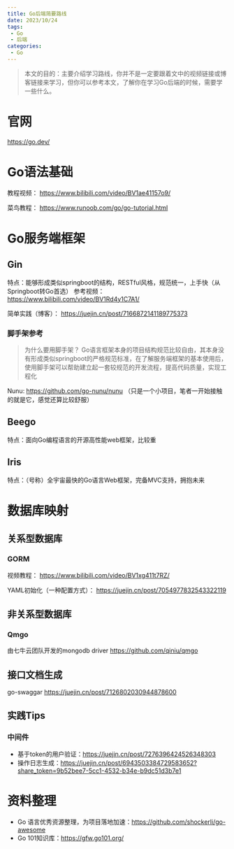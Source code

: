 ```yaml
---
title: Go后端简要路线
date: 2023/10/24
tags:
 - Go
 - 后端
categories:
 - Go
---
```

> 本文的目的：主要介绍学习路线，你并不是一定要跟着文中的视频链接或博客链接来学习，但你可以参考本文，了解你在学习Go后端的时候，需要学一些什么。
# 官网
https://go.dev/
# Go语法基础
教程视频：
https://www.bilibili.com/video/BV1ae41157o9/

菜鸟教程：
https://www.runoob.com/go/go-tutorial.html

# Go服务端框架
## Gin
特点：能够形成类似springboot的结构，RESTful风格，规范统一，上手快（从Springboot转Go首选）
参考视频：
https://www.bilibili.com/video/BV1Rd4y1C7A1/

简单实践（博客）：
https://juejin.cn/post/7166872141189775373

### 脚手架参考

> 为什么要用脚手架？
> Go语言框架本身的项目结构规范比较自由，其本身没有形成类似springboot的严格规范标准，在了解服务端框架的基本使用后，使用脚手架可以帮助建立起一套较规范的开发流程，提高代码质量，实现工程化

Nunu: https://github.com/go-nunu/nunu （只是一个小项目，笔者一开始接触的就是它，感觉还算比较舒服）

## Beego
特点：面向Go编程语言的开源高性能web框架，比较重

## Iris
特点：（号称）全宇宙最快的Go语言Web框架，完备MVC支持，拥抱未来
# 数据库映射
## 关系型数据库
### GORM
视频教程：
https://www.bilibili.com/video/BV1xg411t7RZ/

YAML初始化（一种配置方式）：
https://juejin.cn/post/7054977832543322119

## 非关系型数据库
### Qmgo
由七牛云团队开发的mongodb driver
https://github.com/qiniu/qmgo

## 接口文档生成
go-swaggar
https://juejin.cn/post/7126802030944878600

## 实践Tips
### 中间件
- 基于token的用户验证：https://juejin.cn/post/7276396424526348303
- 操作日志生成：https://juejin.cn/post/6943503384729583652?share_token=9b52bee7-5cc1-4532-b34e-b9dc51d3b7e1
# 资料整理
- Go 语言优秀资源整理，为项目落地加速：https://github.com/shockerli/go-awesome
- Go 101知识库：https://gfw.go101.org/